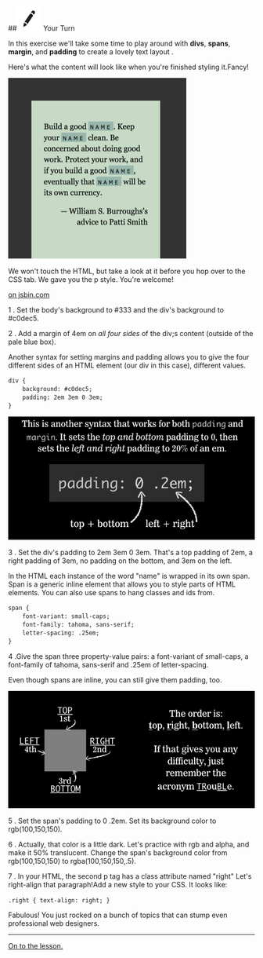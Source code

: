 
##![Your Turn](../assets/exercise.png) Your Turn

In this exercise we'll take some time to play around with **divs**, **spans**, **margin**, and **padding** to create a lovely text layout .

Here's what the content will look like when you're finished styling it.Fancy!

![](../assets/elkwebdesign/layout.png)

We won't touch the HTML, but take a look at it before you hop over to the CSS tab. We gave you the p style. You're welcome!

<a class="jsbin-embed" href="http://jsbin.com/likihi/embed?html,css,output"> on jsbin.com</a><script src="http://static.jsbin.com/js/embed.min.js?3.35.11"></script>

1 . Set the body's background to #333 and the div's background to #c0dec5.

2 . Add a margin of 4em on *all four sides* of the div;s content (outside of the pale blue box).

Another syntax for setting margins and padding allows you to give the four different sides of an HTML element (our div in this case), different values.

```html
div {
	background: #c0dec5;
	padding: 2em 3em 0 3em;
}
```

![](../assets/elkwebdesign/padding.png)

3 . Set the div's padding to 2em 3em 0 3em. That's a top padding of 2em, a right padding of 3em, no padding on the bottom, and 3em on the left.

In the HTML each instance of the word "name" is wrapped in its own span. Span is a generic inline element that allows you to style parts of HTML elements. You can also use spans to hang classes and ids from.

```html
span {
	font-variant: small-caps;
	font-family: tahoma, sans-serif;
	letter-spacing: .25em;
}
```
4 .Give the span three property-value pairs: a font-variant of small-caps, a font-family of tahoma, sans-serif and .25em of letter-spacing.

Even though spans are inline, you can still give them padding, too.

![](../assets/elkwebdesign/trouble.png)

5 . Set the span's padding to 0 .2em. Set its background color to rgb(100,150,150).

6 . Actually, that color is a little dark. Let's practice with rgb and alpha, and make it 50% translucent. Change the span's background color from rgb(100,150,150) to rgba(100,150,150,.5).

7 . In your HTML, the second p tag has a class attribute named "right" Let's right-align that paragraph!Add a new style to your CSS. It looks like:

` .right { text-align: right; } `

Fabulous! You just rocked on a bunch of topics that can stump even professional web designers.


---
[On to the lesson.](05_exercise.md)
